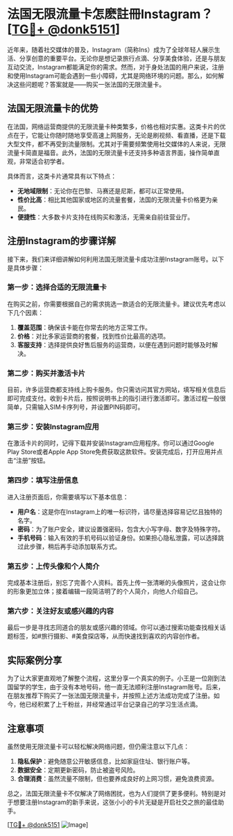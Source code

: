 # 法国无限流量卡怎麽註冊Instagram？[[TG💪+ @donk5151](https://t.me/s/donk5151)]

近年来，随着社交媒体的普及，Instagram（简称Ins）成为了全球年轻人展示生活、分享创意的重要平台。无论你是想记录旅行点滴、分享美食体验，还是与朋友互动交流，Instagram都能满足你的需求。然而，对于身处法国的用户来说，注册和使用Instagram可能会遇到一些小障碍，尤其是网络环境的问题。那么，如何解决这些问题呢？答案就是——购买一张法国的无限流量卡。

## 法国无限流量卡的优势

在法国，网络运营商提供的无限流量卡种类繁多，价格也相对实惠。这类卡片的优点在于，它能让你随时随地享受高速上网服务，无论是刷视频、看直播，还是下载大型文件，都不再受到流量限制。尤其对于需要频繁使用社交媒体的人来说，无限流量卡简直是福音。此外，法国的无限流量卡还支持多种语言界面，操作简单直观，非常适合初学者。

具体而言，这类卡片通常具有以下特点：
- **无地域限制**：无论你在巴黎、马赛还是尼斯，都可以正常使用。
- **性价比高**：相比其他国家或地区的流量套餐，法国的无限流量卡价格更为亲民。
- **便捷性**：大多数卡片支持在线购买和激活，无需亲自前往营业厅。

## 注册Instagram的步骤详解

接下来，我们来详细讲解如何利用法国无限流量卡成功注册Instagram账号。以下是具体步骤：

### 第一步：选择合适的无限流量卡

在购买之前，你需要根据自己的需求挑选一款适合的无限流量卡。建议优先考虑以下几个因素：
1. **覆盖范围**：确保该卡能在你常去的地方正常工作。
2. **价格**：对比多家运营商的套餐，找到性价比最高的选项。
3. **客服支持**：选择提供良好售后服务的运营商，以便在遇到问题时能够及时解决。

### 第二步：购买并激活卡片

目前，许多运营商都支持线上购卡服务。你只需访问其官方网站，填写相关信息后即可完成支付。收到卡片后，按照说明书上的指引进行激活即可。激活过程一般很简单，只需输入SIM卡序列号，并设置PIN码即可。

### 第三步：安装Instagram应用

在激活卡片的同时，记得下载并安装Instagram应用程序。你可以通过Google Play Store或者Apple App Store免费获取这款软件。安装完成后，打开应用并点击“注册”按钮。

### 第四步：填写注册信息

进入注册页面后，你需要填写以下基本信息：
- **用户名**：这是你在Instagram上的唯一标识符，请尽量选择容易记忆且独特的名字。
- **密码**：为了账户安全，建议设置强密码，包含大小写字母、数字及特殊字符。
- **手机号码**：输入有效的手机号码以验证身份。如果担心隐私泄露，可以选择跳过此步骤，稍后再手动添加联系方式。

### 第五步：上传头像和个人简介

完成基本注册后，别忘了完善个人资料。首先上传一张清晰的头像照片，这会让你的形象更加立体；接着编辑一段简洁明了的个人简介，向他人介绍自己。

### 第六步：关注好友或感兴趣的内容

最后一步是寻找志同道合的朋友或感兴趣的领域。你可以通过搜索功能查找相关话题标签，如#旅行摄影、#美食探店等，从而快速找到喜欢的内容创作者。

## 实际案例分享

为了让大家更直观地了解整个流程，这里分享一个真实的例子。小王是一位刚到法国留学的学生，由于没有本地号码，他一直无法顺利注册Instagram账号。后来，在朋友推荐下购买了一张法国无限流量卡，并按照上述方法成功完成了注册。如今，他已经积累了上千粉丝，并经常通过平台记录自己的学习生活点滴。

## 注意事项

虽然使用无限流量卡可以轻松解决网络问题，但仍需注意以下几点：
1. **隐私保护**：避免随意公开敏感信息，比如家庭住址、银行账户等。
2. **数据安全**：定期更新密码，防止被盗号风险。
3. **合理消费**：虽然流量不限制，但也要养成良好的上网习惯，避免浪费资源。

总之，法国无限流量卡不仅解决了网络困扰，也为人们提供了更多便利。特别是对于想要注册Instagram的新手来说，这张小小的卡片无疑是开启社交之旅的最佳助手。

[[TG💪+ @donk5151](https://t.me/s/donk5151) ![Image](https://i.postimg.cc/rwNCRYN7/Snipaste-2025-04-30-17-27-05.png)]
